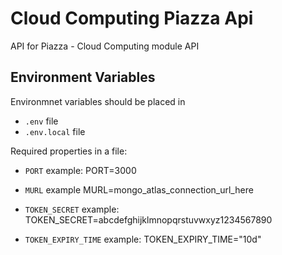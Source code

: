# Cloud Computing Piazza Api
API for Piazza - Cloud Computing module API

## Environment Variables

Environmnet variables should be placed in

- `.env` file
- `.env.local` file

Required properties in a file:

- `PORT` example: PORT=3000

- `MURL` example MURL=mongo_atlas_connection_url_here

- `TOKEN_SECRET` example: TOKEN_SECRET=abcdefghijklmnopqrstuvwxyz1234567890

- `TOKEN_EXPIRY_TIME` example: TOKEN_EXPIRY_TIME="10d"